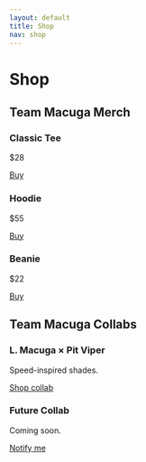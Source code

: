 ```yaml
---
layout: default
title: Shop
nav: shop
---
```


# Shop

## Team Macuga Merch
<div class="grid">
  <article class="card"><h3>Classic Tee</h3><p>$28</p><a class="pill" href="#">Buy</a></article>
  <article class="card"><h3>Hoodie</h3><p>$55</p><a class="pill" href="#">Buy</a></article>
  <article class="card"><h3>Beanie</h3><p>$22</p><a class="pill" href="#">Buy</a></article>
</div>

## Team Macuga Collabs
<div class="grid">
  <article class="card"><h3>L. Macuga × Pit Viper</h3><p>Speed-inspired shades.</p><a class="pill" href="#">Shop collab</a></article>
  <article class="card"><h3>Future Collab</h3><p>Coming soon.</p><a class="pill" href="#">Notify me</a></article>
</div>
